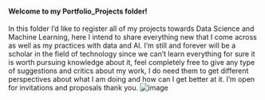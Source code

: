 #### Welcome to my Portfolio_Projects folder! 
In this folder I’d like to register all of my projects towards Data Science and Machine Learning, here I intend to share everything new that I come across as well as my practices with data and AI. I’m still and forever will be a scholar in the field of technology since we can’t learn everything for sure it is worth pursuing knowledge about it, feel completely free to give any type of suggestions and critics about my work, I do need them to get different perspectives about what I am doing and how can I get better at it. I’m open for invitations and proposals thank you.
![image](https://user-images.githubusercontent.com/82980172/184872169-728a5fd5-dfd3-405f-a2f8-4ae906a2ceca.png)

